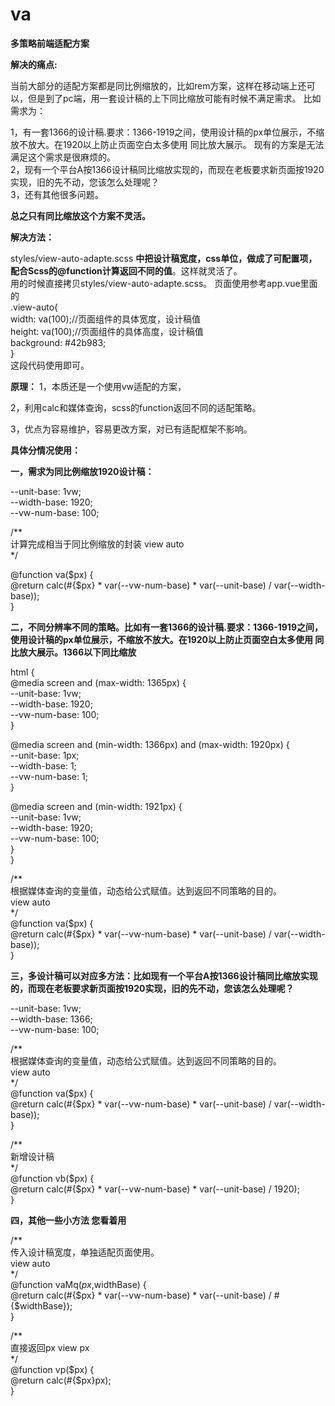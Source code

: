 # va
**多策略前端适配方案**

**解决的痛点:**

当前大部分的适配方案都是同比例缩放的，比如rem方案，这样在移动端上还可以，但是到了pc端，用一套设计稿的上下同比缩放可能有时候不满足需求。
比如需求为：  

1，有一套1366的设计稿.要求：1366-1919之间，使用设计稿的px单位展示，不缩放不放大。在1920以上防止页面空白太多使用 同比放大展示。
现有的方案是无法满足这个需求是很麻烦的。  
2，现有一个平台A按1366设计稿同比缩放实现的，而现在老板要求新页面按1920实现，旧的先不动，您该怎么处理呢？  
3，还有其他很多问题。     

**总之只有同比缩放这个方案不灵活。**

**解决方法：**

styles/view-auto-adapte.scss **中把设计稿宽度，css单位，做成了可配置项，配合Scss的@function计算返回不同的值**。这样就灵活了。  
用的时候直接拷贝styles/view-auto-adapte.scss。
页面使用参考app.vue里面的    
.view-auto{  
    width: va(100);//页面组件的具体宽度，设计稿值  
    height: va(100);//页面组件的具体高度，设计稿值  
    background: #42b983;  
}  
这段代码使用即可。


**原理：**
1，本质还是一个使用vw适配的方案，

2，利用calc和媒体查询，scss的function返回不同的适配策略。

3，优点为容易维护，容易更改方案，对已有适配框架不影响。


**具体分情况使用：**

**一，需求为同比例缩放1920设计稿：**

--unit-base: 1vw;  
--width-base: 1920;  
--vw-num-base: 100;  

/**  
计算完成相当于同比例缩放的封装
view auto  
*/

@function va($px) {   
@return calc(#{$px} * var(--vw-num-base) * var(--unit-base) / var(--width-base));  
}  

**二，不同分辨率不同的策略。比如有一套1366的设计稿.要求：1366-1919之间，使用设计稿的px单位展示，不缩放不放大。在1920以上防止页面空白太多使用 同比放大展示。1366以下同比缩放**

html {  
@media screen and (max-width: 1365px) {  
--unit-base: 1vw;  
--width-base: 1920;  
--vw-num-base: 100;  
}  
  
@media screen and (min-width: 1366px) and (max-width: 1920px) {  
--unit-base: 1px;  
--width-base: 1;  
--vw-num-base: 1;  
}  
  
@media screen and (min-width: 1921px) {  
--unit-base: 1vw;  
--width-base: 1920;  
--vw-num-base: 100;  
}  
}  

/**  
根据媒体查询的变量值，动态给公式赋值。达到返回不同策略的目的。  
view auto  
*/  
@function va($px) {  
@return calc(#{$px} * var(--vw-num-base) * var(--unit-base) / var(--width-base));  
}  

**三，多设计稿可以对应多方法：比如现有一个平台A按1366设计稿同比缩放实现的，而现在老板要求新页面按1920实现，旧的先不动，您该怎么处理呢？**

--unit-base: 1vw;  
--width-base: 1366;  
--vw-num-base: 100;  

/**  
根据媒体查询的变量值，动态给公式赋值。达到返回不同策略的目的。  
view auto  
*/  
@function va($px) {   
@return calc(#{$px} * var(--vw-num-base) * var(--unit-base) / var(--width-base));  
}  

/**  
新增设计稿  
*/  
@function vb($px) {  
@return calc(#{$px} * var(--vw-num-base) * var(--unit-base) / 1920);  
}  

**四，其他一些小方法 您看着用**

/**  
传入设计稿宽度，单独适配页面使用。  
view auto  
*/  
@function vaMq($px,$widthBase) {  
@return calc(#{$px} * var(--vw-num-base) * var(--unit-base) / #{$widthBase});  
}  
  
/**  
直接返回px  view px  
*/  
@function vp($px) {  
@return calc(#{$px}px);  
}  

